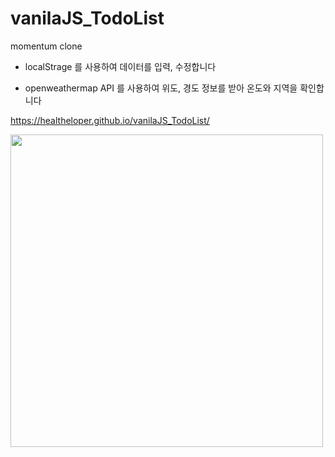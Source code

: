 # vanilaJS_TodoList
 
 momentum clone
 
 - localStrage 를 사용하여 데이터를 입력, 수정합니다
 
 - openweathermap API 를 사용하여 위도, 경도 정보를 받아 온도와 지역을 확인합니다

https://healtheloper.github.io/vanilaJS_TodoList/

 <image src="https://user-images.githubusercontent.com/58503584/113700506-e2308180-9711-11eb-822c-9d773434b87f.png" height="500px" >
